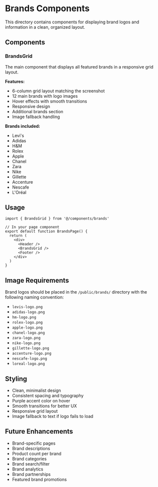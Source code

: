 # Brands Components

This directory contains components for displaying brand logos and information in a clean, organized layout.

## Components

### BrandsGrid
The main component that displays all featured brands in a responsive grid layout.

**Features:**
- 6-column grid layout matching the screenshot
- 12 main brands with logo images
- Hover effects with smooth transitions
- Responsive design
- Additional brands section
- Image fallback handling

**Brands included:**
- Levi's
- Adidas
- H&M
- Rolex
- Apple
- Chanel
- Zara
- Nike
- Gillette
- Accenture
- Nescafe
- L'Oréal

## Usage

```tsx
import { BrandsGrid } from '@/components/brands'

// In your page component
export default function BrandsPage() {
  return (
    <div>
      <Header />
      <BrandsGrid />
      <Footer />
    </div>
  )
}
```

## Image Requirements

Brand logos should be placed in the `/public/brands/` directory with the following naming convention:
- `levis-logo.png`
- `adidas-logo.png`
- `hm-logo.png`
- `rolex-logo.png`
- `apple-logo.png`
- `chanel-logo.png`
- `zara-logo.png`
- `nike-logo.png`
- `gillette-logo.png`
- `accenture-logo.png`
- `nescafe-logo.png`
- `loreal-logo.png`

## Styling

- Clean, minimalist design
- Consistent spacing and typography
- Purple accent color on hover
- Smooth transitions for better UX
- Responsive grid layout
- Image fallback to text if logo fails to load

## Future Enhancements

- Brand-specific pages
- Brand descriptions
- Product count per brand
- Brand categories
- Brand search/filter
- Brand analytics
- Brand partnerships
- Featured brand promotions

